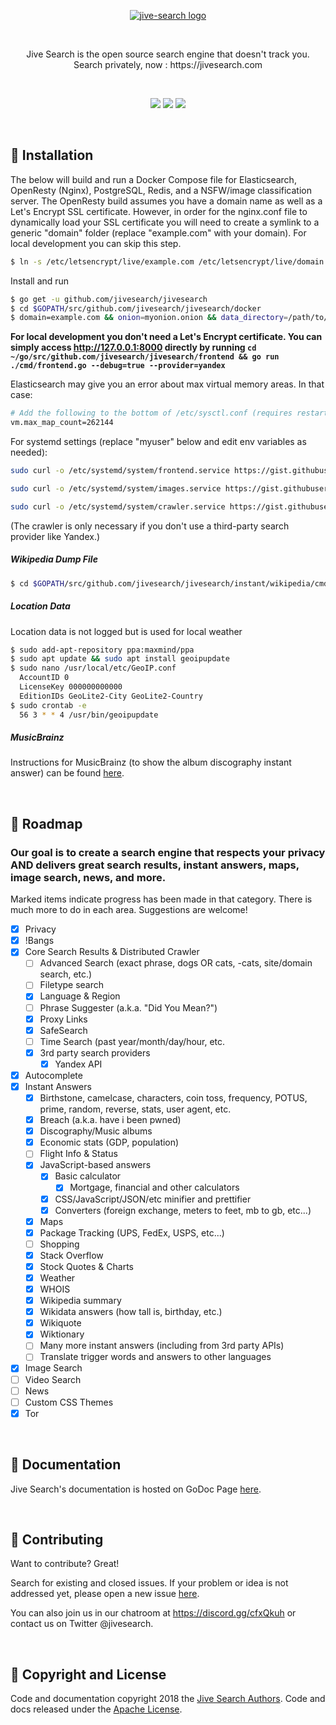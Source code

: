 <p align="center">
  <a href="https://github.com/adamfaliq42/jivesearch/edit/master/README.md">
    <img alt="jive-search logo" src="frontend/static/icons/logo.png">
  </a>
</p>

<br>


<p align="center">
Jive Search is the open source search engine that doesn't track you. Search privately, now : https://jivesearch.com
</p>

<br>

<p align="center">
   <a href="https://github.com/jivesearch/jivesearch"><img src="https://img.shields.io/badge/go-1.10.2-blue.svg"></a>
   <a href="https://travis-ci.org/jivesearch/jivesearch"><img src="https://travis-ci.org/jivesearch/jivesearch.svg?branch=master"></a>
  <a href="https://github.com/jivesearch/jivesearch/blob/master/LICENSE"><img src="https://img.shields.io/badge/license-Apache-brightgreen.svg"></a>
</p>

<br>

## 💾 Installation
The below will build and run a Docker Compose file for Elasticsearch, OpenResty (Nginx), PostgreSQL, Redis, and a NSFW/image classification server. The OpenResty build assumes you have a domain name as well as a Let's Encrypt SSL certificate. However, in order for the nginx.conf file to dynamically load your SSL certificate you will need to create a symlink to a generic "domain" folder (replace "example.com" with your domain). For local development you can skip this step.

```bash
$ ln -s /etc/letsencrypt/live/example.com /etc/letsencrypt/live/domain
```

Install and run

```bash
$ go get -u github.com/jivesearch/jivesearch
$ cd $GOPATH/src/github.com/jivesearch/jivesearch/docker
$ domain=example.com && onion=myonion.onion && data_directory=/path/to/data && sudo mkdir -p $data_directory/elasticsearch && sudo chown 1000:1000 $data_directory/elasticsearch && sudo DATA_DIRECTORY=$data_directory REDIS_PORT=6379 ES_HEAP=2g NGINX_DOMAIN=$domain ONION=$onion docker-compose build --no-cache && sudo DATA_DIRECTORY=$data_directory REDIS_PORT=6379 ES_HEAP=2g NGINX_DOMAIN=$domain ONION=$onion docker-compose up -d
```

**For local development you don't need a Let's Encrypt certificate. You can simply access http://127.0.0.1:8000 directly by running ```cd ~/go/src/github.com/jivesearch/jivesearch/frontend && go run ./cmd/frontend.go --debug=true --provider=yandex```** 

Elasticsearch may give you an error about max virtual memory areas. In that case:
```bash
# Add the following to the bottom of /etc/sysctl.conf (requires restart):
vm.max_map_count=262144
```

For systemd settings (replace "myuser" below and edit env variables as needed):
```bash
sudo curl -o /etc/systemd/system/frontend.service https://gist.githubusercontent.com/brentadamson/7b8117347909cc38384fed589a3d785d/raw/19a4249931adf0ea60326a6bcb89813bf328e87a/frontend
```
```bash
sudo curl -o /etc/systemd/system/images.service https://gist.githubusercontent.com/brentadamson/daafa09f8d06eb401e0eb72c2b992261/raw/357e66de29d56739ae41d61cbe227d36819e0df4/images
```
```bash
sudo curl -o /etc/systemd/system/crawler.service https://gist.githubusercontent.com/brentadamson/0880ef548130f69c2537049a550be8e8/raw/42269dfcba6d86aba49bc56ffa7e60a9eb7ebdf3/crawler
```
(The crawler is only necessary if you don't use a third-party search provider like Yandex.)


##### Wikipedia Dump File
```bash
$ cd $GOPATH/src/github.com/jivesearch/jivesearch/instant/wikipedia/cmd/dumper && go run dumper.go --workers=2 --dir=/path/to/dump/files --wikipedia=true --wikidata=true --wikiquote=true --wiktionary=true --truncate=400 --delete=true
```
##### Location Data
Location data is not logged but is used for local weather

```bash
$ sudo add-apt-repository ppa:maxmind/ppa
$ sudo apt update && sudo apt install geoipupdate
$ sudo nano /usr/local/etc/GeoIP.conf
  AccountID 0
  LicenseKey 000000000000
  EditionIDs GeoLite2-City GeoLite2-Country
$ sudo crontab -e
  56 3 * * 4 /usr/bin/geoipupdate
```

##### MusicBrainz
Instructions for MusicBrainz (to show the album discography instant answer) can be found [here](https://gist.github.com/brentadamson/b711d5c9c4d974d6999876004f8bc1cd).

<br>


## 🚀 **Roadmap** 
### Our goal is to create a search engine that respects your privacy AND delivers great search results, instant answers, maps, image search, news, and more. 
  
Marked items indicate progress has been made in that category. There is much more to do in each area. Suggestions are welcome!
- [x] Privacy
- [x] !Bangs
- [x] Core Search Results & Distributed Crawler    
    - [ ] Advanced Search (exact phrase, dogs OR cats,  -cats, site/domain search, etc.)
    - [ ] Filetype search
    - [x] Language & Region
    - [ ] Phrase Suggester (a.k.a. "Did You Mean?")
    - [x] Proxy Links
    - [x] SafeSearch    
    - [ ] Time Search (past year/month/day/hour, etc.
    - [x] 3rd party search providers
        - [x] Yandex API
- [x] Autocomplete
- [x] Instant Answers
    - [x] Birthstone, camelcase, characters, coin toss, frequency, POTUS, prime, random, reverse, stats, user agent, etc. 
    - [x] Breach (a.k.a. have i been pwned)
    - [x] Discography/Music albums
    - [x] Economic stats (GDP, population)
    - [ ] Flight Info & Status
    - [x] JavaScript-based answers
        - [x] Basic calculator
            - [x] Mortgage, financial and other calculators
        - [x] CSS/JavaScript/JSON/etc minifier and prettifier
        - [x] Converters (foreign exchange, meters to feet, mb to gb, etc...)
    - [x] Maps
    - [x] Package Tracking (UPS, FedEx, USPS, etc...)
    - [ ] Shopping
    - [x] Stack Overflow
    - [x] Stock Quotes & Charts    
    - [x] Weather
    - [x] WHOIS
    - [x] Wikipedia summary
    - [x] Wikidata answers (how tall is, birthday, etc.)
    - [x] Wikiquote
    - [x] Wiktionary    
    - [ ] Many more instant answers (including from 3rd party APIs)
    - [ ] Translate trigger words and answers to other languages
- [x] Image Search
- [ ] Video Search
- [ ] News
- [ ] Custom CSS Themes
- [x] Tor

<br>

## 📙 Documentation
Jive Search's documentation is hosted on GoDoc Page [here](https://godoc.org/github.com/jivesearch/jivesearch).

<br>

## 💬 Contributing
Want to contribute? Great! 

Search for existing and closed issues. If your problem or idea is not addressed yet, please open a new issue [here](https://github.com/jivesearch/jivesearch/issues/new).

You can also join us in our chatroom at https://discord.gg/cfxQkuh or contact us on Twitter @jivesearch.

<br>

## 📜 Copyright and License
Code and documentation copyright 2018 the [Jive Search Authors](https://github.com/jivesearch/jivesearch/graphs/contributors). Code and docs released under the [Apache License](https://github.com/jivesearch/jivesearch/blob/master/LICENSE).
